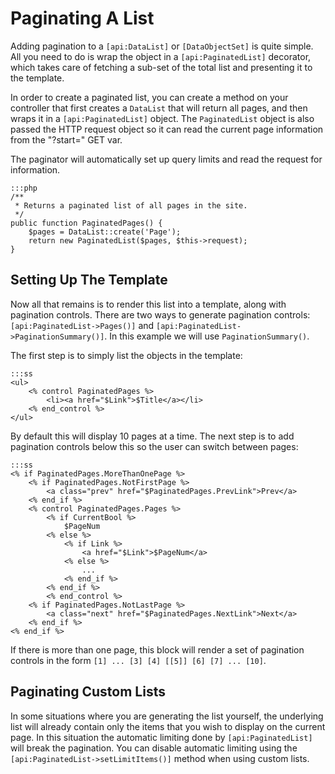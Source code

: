 # Paginating A List

Adding pagination to a `[api:DataList]` or `[DataObjectSet]` is quite simple. All
you need to do is wrap the object in a `[api:PaginatedList]` decorator, which takes
care of fetching a sub-set of the total list and presenting it to the template.

In order to create a paginated list, you can create a method on your controller
that first creates a `DataList` that will return all pages, and then wraps it
in a `[api:PaginatedList]` object. The `PaginatedList` object is also passed the
HTTP request object so it can read the current page information from the
"?start=" GET var.

The paginator will automatically set up query limits and read the request for
information.

	:::php
	/**
	 * Returns a paginated list of all pages in the site.
	 */
	public function PaginatedPages() {
		$pages = DataList::create('Page');
		return new PaginatedList($pages, $this->request);
	}

## Setting Up The Template

Now all that remains is to render this list into a template, along with pagination
controls. There are two ways to generate pagination controls:
`[api:PaginatedList->Pages()]` and `[api:PaginatedList->PaginationSummary()]`. In
this example we will use `PaginationSummary()`.

The first step is to simply list the objects in the template:

	:::ss
	<ul>
		<% control PaginatedPages %>
			<li><a href="$Link">$Title</a></li>
		<% end_control %>
	</ul>

By default this will display 10 pages at a time. The next step is to add pagination
controls below this so the user can switch between pages:

	:::ss
	<% if PaginatedPages.MoreThanOnePage %>
		<% if PaginatedPages.NotFirstPage %>
			<a class="prev" href="$PaginatedPages.PrevLink">Prev</a>
		<% end_if %>
		<% control PaginatedPages.Pages %>
			<% if CurrentBool %>
				$PageNum
			<% else %>
				<% if Link %>
					<a href="$Link">$PageNum</a>
				<% else %>
					...
				<% end_if %>
			<% end_if %>
			<% end_control %>
		<% if PaginatedPages.NotLastPage %>
			<a class="next" href="$PaginatedPages.NextLink">Next</a>
		<% end_if %>
	<% end_if %>

If there is more than one page, this block will render a set of pagination
controls in the form `[1] ... [3] [4] [[5]] [6] [7] ... [10]`.

## Paginating Custom Lists

In some situations where you are generating the list yourself, the underlying
list will already contain only the items that you wish to display on the current
page. In this situation the automatic limiting done by `[api:PaginatedList]`
will break the pagination. You can disable automatic limiting using the
`[api:PaginatedList->setLimitItems()]` method when using custom lists.
